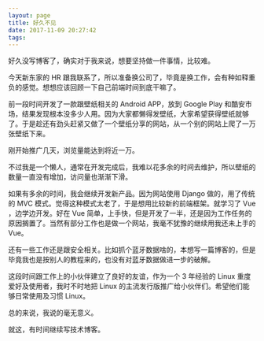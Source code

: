 ```yaml
---
layout: page
title: 好久不见
date: 2017-11-09 20:27:42
tags:
---
```


好久没写博客了，确实对于我来说，想要坚持做一件事情，比较难。

今天新东家的 HR 跟我联系了，所以准备换公司了，毕竟是换工作，会有种如释重负的感觉。想想应该回顾一下自己前端时间到底干嘛了。

前一段时间开发了一款跟壁纸相关的 Android APP，放到 Google Play 和酷安市场，结果发现根本没多少人用。因为大家都懒得发壁纸，大家希望获得壁纸就够了。于是趁还有劲头赶紧又做了一个壁纸分享的网站，从一个别的网站上爬了一万张壁纸下来。

刚开始推广几天，浏览量能达到将近一万。

不过我是一个懒人，通常在开发完成后，我难以花多余的时间去维护，所以壁纸的数量一直没有增加，访问量也渐渐下滑。

如果有多余的时间，我会继续开发新产品。因为网站使用 Django 做的，用了传统的 MVC 模式。觉得这种模式太老了，于是想用比较新的前端框架。就学习了 Vue ，边学边开发。好在 Vue 简单，上手快，但是开发了一半，还是因为工作任务的原因搁置了。当然有部分工作也是做一个网站，我毫不犹豫的继续用我还未上手的 Vue。

还有一些工作还是跟安全相关。比如抓个蓝牙数据啥的，本想写一篇博客的，但是毕竟我也是按别人的教程来的，也没有对蓝牙数据做进一步的破解。

这段时间跟工作上的小伙伴建立了良好的友谊，作为一个 3 年经验的 Linux 重度爱好及使用者，我时不时地把 Linux 的主流发行版推广给小伙伴们。希望他们能够日常使用及习惯 Linux。

总的来说，我说的毫无意义。

就这，有时间继续写技术博客。
